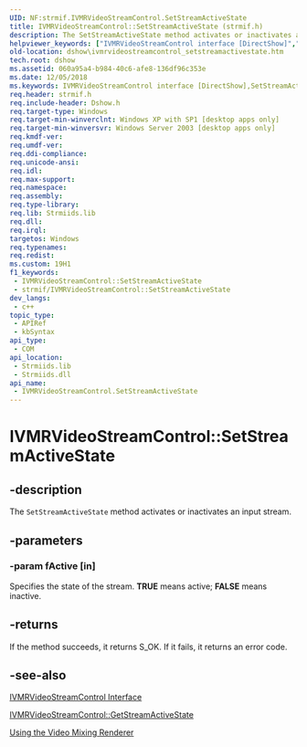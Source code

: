 ```yaml
---
UID: NF:strmif.IVMRVideoStreamControl.SetStreamActiveState
title: IVMRVideoStreamControl::SetStreamActiveState (strmif.h)
description: The SetStreamActiveState method activates or inactivates an input stream.
helpviewer_keywords: ["IVMRVideoStreamControl interface [DirectShow]","SetStreamActiveState method","IVMRVideoStreamControl.SetStreamActiveState","IVMRVideoStreamControl::SetStreamActiveState","IVMRVideoStreamControlSetStreamActiveState","SetStreamActiveState","SetStreamActiveState method [DirectShow]","SetStreamActiveState method [DirectShow]","IVMRVideoStreamControl interface","dshow.ivmrvideostreamcontrol_setstreamactivestate","strmif/IVMRVideoStreamControl::SetStreamActiveState"]
old-location: dshow\ivmrvideostreamcontrol_setstreamactivestate.htm
tech.root: dshow
ms.assetid: 060a95a4-b984-40c6-afe8-136df96c353e
ms.date: 12/05/2018
ms.keywords: IVMRVideoStreamControl interface [DirectShow],SetStreamActiveState method, IVMRVideoStreamControl.SetStreamActiveState, IVMRVideoStreamControl::SetStreamActiveState, IVMRVideoStreamControlSetStreamActiveState, SetStreamActiveState, SetStreamActiveState method [DirectShow], SetStreamActiveState method [DirectShow],IVMRVideoStreamControl interface, dshow.ivmrvideostreamcontrol_setstreamactivestate, strmif/IVMRVideoStreamControl::SetStreamActiveState
req.header: strmif.h
req.include-header: Dshow.h
req.target-type: Windows
req.target-min-winverclnt: Windows XP with SP1 [desktop apps only]
req.target-min-winversvr: Windows Server 2003 [desktop apps only]
req.kmdf-ver: 
req.umdf-ver: 
req.ddi-compliance: 
req.unicode-ansi: 
req.idl: 
req.max-support: 
req.namespace: 
req.assembly: 
req.type-library: 
req.lib: Strmiids.lib
req.dll: 
req.irql: 
targetos: Windows
req.typenames: 
req.redist: 
ms.custom: 19H1
f1_keywords:
 - IVMRVideoStreamControl::SetStreamActiveState
 - strmif/IVMRVideoStreamControl::SetStreamActiveState
dev_langs:
 - c++
topic_type:
 - APIRef
 - kbSyntax
api_type:
 - COM
api_location:
 - Strmiids.lib
 - Strmiids.dll
api_name:
 - IVMRVideoStreamControl.SetStreamActiveState
---
```


# IVMRVideoStreamControl::SetStreamActiveState


## -description

The <code>SetStreamActiveState</code> method activates or inactivates an input stream.

## -parameters

### -param fActive [in]

Specifies the state of the stream. <b>TRUE</b> means active; <b>FALSE</b> means inactive.

## -returns

If the method succeeds, it returns S_OK. If it fails, it returns an error code.

## -see-also

<a href="https://docs.microsoft.com/windows/desktop/api/strmif/nn-strmif-ivmrvideostreamcontrol">IVMRVideoStreamControl Interface</a>



<a href="https://docs.microsoft.com/windows/desktop/api/strmif/nf-strmif-ivmrvideostreamcontrol-getstreamactivestate">IVMRVideoStreamControl::GetStreamActiveState</a>



<a href="https://docs.microsoft.com/windows/desktop/DirectShow/using-the-video-mixing-renderer">Using the Video Mixing Renderer</a>


